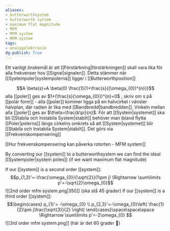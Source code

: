```yaml
---
aliases: 
- butterworthsystem
- butterworth system
- maximum flat magnitude
- MFM
- MFM system
- MFM-system
tags: 
- analogelektronik
dg-publish: True
---
```

Ett vanligt önskemål är att [[Förstärkning|förstärkningen]] skall vara lika för alla frekvenser hos [[Signal|signalen]]. Detta stämmer när [[Systempoler|systempolerna]] ligger i [[Butterworthposition]]

$$A \beta(s)=A \beta(0) \frac{1}{1+\frac{s}{(\omega_{0})^{n}}}$$
alla [[poler]] ges av $1+(\frac{s}{\omega_{0}})^{n}=0$ , skriv om s på [[polär form]] - alla [[poler]] kommer ligga på en halvcirkel i vänster halvplan, där radien är lika med [[Bandbredd|bandbredden]]. Vinkeln mellan alla [[poler]] ges av $\theta=\frac{k\pi}{n}$. För att [[System|systemet]] ska bli [[Stabila och Instabila System|stabilt]] behöver man ibland flytta [[Poler|polerna]] längs cirkelns omkrets så att [[System|systemet]] blir [[Stabila och Instabila System|stabilt]]. Det görs via [[Frekvenskompensering]]

[[Hur frekvenskompensering kan påverka rotorten - MFM system]]

By converting our [[system]] to a butterworthsystem we can find the ideal [[Systempoler|system poles]] (if we want maximum flat magnitude)

If our [[system]] is a second order [[system]]:
$$p_{1,2}'=-\frac{\omega_{0}}{\sqrt{2}}(1\pm j) \Rightarrow \sum\limits p'=-\sqrt{2}\omega_{0}$$
![[2nd order mfm system.png|350]]
(ska stå 45 grader)
If our [[system]] is a third order [[system]]:
$$\begin{cases} p_{1}'= -\omega_{0}   \\ p_{2,3}'=-\omega_{0}\left( \frac{1}{2}\pm j\frac{\sqrt{3}}{2} \right)
\end{cases}\space\space\space \Rightarrow \sum\limits p'=-2\omega_{0}
$$
![[3rd order mfm system.png]]
(här är det 60 grader 🤡)